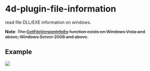 # 4d-plugin-file-information

read file DLL/EXE information on windows.

**Note**: ~~The [GetFileVersionInfoEx](https://msdn.microsoft.com/en-us/library/windows/desktop/aa969434(v=vs.85).aspx) function exists on Windows Vista and above, Windows Server 2008 and above~~.

Example
---

![](https://github.com/miyako/4d-plugin-file-information/blob/master/images/1.png)
